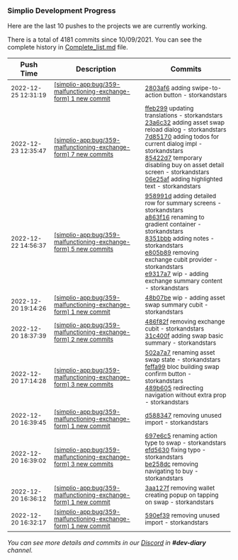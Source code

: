 
### Simplio Development Progress

Here are the last 10 pushes to the projects we are currently working.

There is a total of 4181 commits since 10/09/2021. You can see the complete history in
 [Complete_list.md](Complete_list.md) file.

| Push Time | Description | Commits |
| --- | --- | --- |
| <sub>2022-12-25 12:31:19</sub> | <sub>[[simplio-app:bug/359\-malfunctioning\-exchange\-form] 1 new commit](https://github.com/SimplioOfficial/simplio-app/commit/2803af66c53c9aedad8daef809eaf17af6ee394f)</sub> | <sub>[2803af6](https://github.com/SimplioOfficial/simplio-app/commit/2803af66c53c9aedad8daef809eaf17af6ee394f) adding swipe-to-action button - storkandstars</sub> |
| <sub>2022-12-23 12:35:47</sub> | <sub>[[simplio-app:bug/359\-malfunctioning\-exchange\-form] 7 new commits](https://github.com/SimplioOfficial/simplio-app/compare/e9317a7a41fa...ef41e7f1876c)</sub> | <sub>[ffeb299](https://github.com/SimplioOfficial/simplio-app/commit/ffeb299618661b447f885aada5f1595ec1539c22) updating translations - storkandstars<br>[23a6c32](https://github.com/SimplioOfficial/simplio-app/commit/23a6c3250c483924d3fe9fc5e588cad45cdfb064) adding asset swap reload dialog - storkandstars<br>[7d85170](https://github.com/SimplioOfficial/simplio-app/commit/7d8517031ea0b469ba8068cbdf89227601b58e25) adding todos for current dialog impl - storkandstars<br>[85422d7](https://github.com/SimplioOfficial/simplio-app/commit/85422d741cb05e7eea0bc654d441b83f2cc7fceb) temporary disabling buy on asset detail screen - storkandstars<br>[06e25af](https://github.com/SimplioOfficial/simplio-app/commit/06e25afa09f33930a82728985ce7b60a71ec9975) adding highlighted text - storkandstars</sub> |
| <sub>2022-12-22 14:56:37</sub> | <sub>[[simplio-app:bug/359\-malfunctioning\-exchange\-form] 5 new commits](https://github.com/SimplioOfficial/simplio-app/compare/48b07be53d87...e9317a7a41fa)</sub> | <sub>[958991d](https://github.com/SimplioOfficial/simplio-app/commit/958991d2aa0cdd7c22665941834f68a7fcd93c0e) adding detailed row for summary screens - storkandstars<br>[a863f16](https://github.com/SimplioOfficial/simplio-app/commit/a863f163b7f996493766266a4301a00a779b3a32) renaming to gradient container - storkandstars<br>[8351bbb](https://github.com/SimplioOfficial/simplio-app/commit/8351bbbf37eadec15d90c467695977437c11b50f) adding notes - storkandstars<br>[e805b89](https://github.com/SimplioOfficial/simplio-app/commit/e805b892cdf53c826edf5822cf2caf98d8d7627f) removing exchange cubit provider - storkandstars<br>[e9317a7](https://github.com/SimplioOfficial/simplio-app/commit/e9317a7a41faf1bd96546dd11cb003d1a45781f4) wip - adding exchange summary content - storkandstars</sub> |
| <sub>2022-12-20 19:14:26</sub> | <sub>[[simplio-app:bug/359\-malfunctioning\-exchange\-form] 1 new commit](https://github.com/SimplioOfficial/simplio-app/commit/48b07be53d8739cf11e1d2e179a353b29c7730a2)</sub> | <sub>[48b07be](https://github.com/SimplioOfficial/simplio-app/commit/48b07be53d8739cf11e1d2e179a353b29c7730a2) wip - adding asset swap summary cubit - storkandstars</sub> |
| <sub>2022-12-20 18:37:39</sub> | <sub>[[simplio-app:bug/359\-malfunctioning\-exchange\-form] 2 new commits](https://github.com/SimplioOfficial/simplio-app/compare/489b605d3795...31c400f44bc6)</sub> | <sub>[486f82f](https://github.com/SimplioOfficial/simplio-app/commit/486f82fb3ff48ca4178c29c930d8396c5616b6ba) removing exchange cubit - storkandstars<br>[31c400f](https://github.com/SimplioOfficial/simplio-app/commit/31c400f44bc6a7d410db328d5d3c98140df81641) adding swap basic summary - storkandstars</sub> |
| <sub>2022-12-20 17:14:28</sub> | <sub>[[simplio-app:bug/359\-malfunctioning\-exchange\-form] 3 new commits](https://github.com/SimplioOfficial/simplio-app/compare/d5883476fd18...489b605d3795)</sub> | <sub>[502a7a7](https://github.com/SimplioOfficial/simplio-app/commit/502a7a73fe5a4c0e76070820e2f9b1635c2ac5c5) renaming asset swap state - storkandstars<br>[feffa99](https://github.com/SimplioOfficial/simplio-app/commit/feffa995cb44738636b4d089e44c4f2ba58ac657) bloc building swap confirm button - storkandstars<br>[489b605](https://github.com/SimplioOfficial/simplio-app/commit/489b605d3795589e4890226c547bb6123110d177) redirecting navigation without extra prop - storkandstars</sub> |
| <sub>2022-12-20 16:39:45</sub> | <sub>[[simplio-app:bug/359\-malfunctioning\-exchange\-form] 1 new commit](https://github.com/SimplioOfficial/simplio-app/commit/d5883476fd1810eed41687c921e32825e384bb81)</sub> | <sub>[d588347](https://github.com/SimplioOfficial/simplio-app/commit/d5883476fd1810eed41687c921e32825e384bb81) removing unused import - storkandstars</sub> |
| <sub>2022-12-20 16:39:02</sub> | <sub>[[simplio-app:bug/359\-malfunctioning\-exchange\-form] 3 new commits](https://github.com/SimplioOfficial/simplio-app/compare/3aa127f98bf2...be258dc911fe)</sub> | <sub>[697e6c5](https://github.com/SimplioOfficial/simplio-app/commit/697e6c599c5c2155480a383db7aa4fe7b14b3e39) renaming action type to swap - storkandstars<br>[efd5630](https://github.com/SimplioOfficial/simplio-app/commit/efd563090db1f0861dbe458d40be3316abf2b4ff) fixing typo - storkandstars<br>[be258dc](https://github.com/SimplioOfficial/simplio-app/commit/be258dc911fe8ebc7dab4379f857c839a35a6173) removing navigating to buy - storkandstars</sub> |
| <sub>2022-12-20 16:36:12</sub> | <sub>[[simplio-app:bug/359\-malfunctioning\-exchange\-form] 1 new commit](https://github.com/SimplioOfficial/simplio-app/commit/3aa127f98bf29a9024fbf362907cdf9c0901762f)</sub> | <sub>[3aa127f](https://github.com/SimplioOfficial/simplio-app/commit/3aa127f98bf29a9024fbf362907cdf9c0901762f) removing wallet creating popup on tapping on swap - storkandstars</sub> |
| <sub>2022-12-20 16:32:17</sub> | <sub>[[simplio-app:bug/359\-malfunctioning\-exchange\-form] 1 new commit](https://github.com/SimplioOfficial/simplio-app/commit/590ef397e1c17dd91673e01735b8ee1b2040f894)</sub> | <sub>[590ef39](https://github.com/SimplioOfficial/simplio-app/commit/590ef397e1c17dd91673e01735b8ee1b2040f894) removing unused import - storkandstars</sub> |

_You can see more details and commits in our [Discord](https://discord.gg/aKhjuwZmdP) in **#dev-diary** channel._
